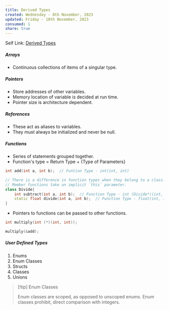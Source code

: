 ```yaml
---
title: Derived Types
created: Wednesday - 8th November, 2023
updated: Friday - 10th November, 2023
consumed: 1
share: true
---
```


Self Link: [Derived Types](Derived%20Types.md)

##### Arrays

* Continuous collections of items of a singular type.

##### Pointers

* Store addresses of other variables.
* Memory location of variable is decided at run time.
* Pointer size is architecture dependent.

##### References

* These act as aliases to variables.
* They must always be initialized and never be null.

##### Functions

* Series of statements grouped together.
* Function's type = Return Type + {Type of Parameters}

````cpp
int add(int a, int b);  // Funtion Type - int(int, int)

// There is a difference in function types when they belong to a class.
// Member functions take an implicit `this` parameter.
class Divide{ 
	int subtract(int a, int b);  // Function Type - int (Divide*)(int, int)
	static float divide(int a, int b);  // Function Type - float(int, int)
}
````

* Pointers to functions can be passed to other functions.

````cpp
int multiply(int (*)(int, int));

multiply(&add);
````

##### User Defined Types

1. Enums
1. Enum Classes
1. Structs
1. Classes
1. Unions

 > 
 > \[!tip\] Enum Classes
 > 
 > Enum classes are scoped, as opposed to unscoped enums. Enum classes prohibit, direct comparison with integers.

